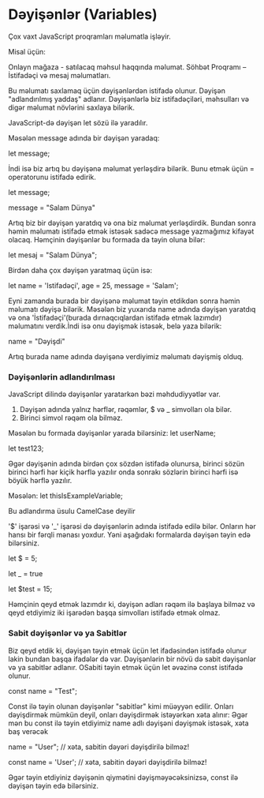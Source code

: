 # Dəyişənlər (Variables)

Çox vaxt JavaScript proqramları məlumatla işləyir. 

Misal üçün:

Onlayn mağaza - satılacaq məhsul haqqında məlumat.
Söhbət Proqramı – İstifadəçi və mesaj məlumatları.

Bu məlumatı saxlamaq üçün dəyişənlərdən istifadə olunur. Dəyişən "adlandırılmış yaddaş" adlanır. Dəyişənlərlə biz istifadəçiləri, məhsulları və digər məlumat növlərini saxlaya bilərik.

JavaScript-də dəyişən let sözü ilə yaradılır.

Məsələn message adında bir dəyişən yaradaq:

let message;

İndi isə biz artıq bu dəyişənə məlumat yerləşdirə bilərik. Bunu etmək üçün =  operatorunu istifadə edirik.

let message; 

message = "Salam Dünya"

Artıq biz bir dəyişən yaratdıq və ona biz məlumat yerləşdirdik. Bundan sonra həmin məlumatı istifadə etmək istəsək sadəcə message yazmağımız kifayət olacaq.
Həmçinin dəyişənlər bu formada da təyin oluna bilər:

let mesaj = "Salam Dünya"; 

Birdən daha çox dəyişən yaratmaq üçün isə:

let name = 'Istifadəçi', age = 25, message = 'Salam';

Eyni zamanda burada bir dəyişənə məlumat təyin etdikdən sonra həmin məlumatı dəyişə bilərik. Məsələn biz yuxarıda name adında dəyişən yaratdıq və ona 'İstifadəçi'(burada dırnaqcıqlardan istifadə etmək lazımdır) məlumatını verdik.İndi isə onu dəyişmək istəsək, belə yaza bilərik:

name = "Dəyişdi"

Artıq burada name adında dəyişənə verdiyimiz məlumatı dəyişmiş olduq.

### Dəyişənlərin adlandırılması

JavaScript dilində dəyişənlər yaratarkən bəzi məhdudiyyətlər var.

1. Dəyişən adında yalnız hərflər, rəqəmlər, $ və _ simvolları ola bilər.
2. Birinci simvol rəqəm ola bilməz.

Məsələn bu formada dəyişənlər yarada bilərsiniz:
let userName;

let test123;

Əgər dəyişənin adında birdən çox sözdən istifadə olunursa, birinci sözün birinci hərfi hər kiçik hərflə yazılır onda sonrakı sözlərin birinci hərfi isə böyük hərflə yazılır.

Məsələn: let thisIsExampleVariable;

Bu adlandırma üsulu CamelCase deyilir

'$' işarəsi və '_' işarəsi də dəyişənlərin adında istifadə edilə bilər. Onların hər hansı bir fərqli mənası yoxdur. Yəni aşağıdakı formalarda dəyişən təyin edə bilərsiniz.

let $ = 5;

let _ = true

let $test = 15;

Həmçinin qeyd etmək lazımdır ki, dəyişən adları rəqəm ilə başlaya bilməz və qeyd etdiyimiz iki işarədən başqa simvolları istifadə etmək olmaz.


### Sabit dəyişənlər və ya Sabitlər
Biz qeyd etdik ki, dəyişən təyin etmək üçün let ifadəsindən istifadə olunur lakin bundan başqa ifadələr də var.
Dəyişənlərin bir növü də sabit dəyişənlər və ya sabitlər adlanır. OSabiti təyin etmək üçün let əvəzinə const istifadə olunur.

const name = "Test";

Const ilə təyin olunan dəyişənlər "sabitlər" kimi müəyyən edilir. Onları dəyişdirmək mümkün deyil, onları dəyişdirmək istəyərkən xəta alınır:
Əgər mən bu const ilə təyin etdiyimiz name adlı dəyişəni dəyişmək istəsək, xəta baş verəcək

name = "User"; // xəta, sabitin dəyəri dəyişdirilə bilməz!

const name = 'User'; // xəta, sabitin dəyəri dəyişdirilə bilməz!


Əgər təyin etdiyiniz dəyişənin qiymətini dəyişməyəcəksinizsə, const ilə dəyişən təyin edə bilərsiniz.


